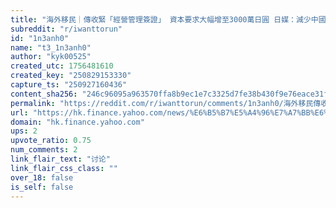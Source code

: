 ```yaml
---
title: "海外移民｜傳收緊「經營管理簽證」 資本要求大幅增至3000萬日圓 日媒：減少中國人移民"
subreddit: "r/iwanttorun"
id: "1n3anh0"
name: "t3_1n3anh0"
author: "kyk00525"
created_utc: 1756481610
created_key: "250829153330"
capture_ts: "250927160436"
content_sha256: "246c96095a963570ffa8b9ec1e7c3325d7fe38b430f9e76eace31fe5f0f2ff5a"
permalink: "https://reddit.com/r/iwanttorun/comments/1n3anh0/海外移民傳收緊經營管理簽證_資本要求大幅增至3000萬日圓_日媒減少中國人移民/"
url: "https://hk.finance.yahoo.com/news/%E6%B5%B7%E5%A4%96%E7%A7%BB%E6%B0%91-%E5%82%B3%E6%94%B6%E7%B7%8A-%E7%B6%93%E7%87%9F%E7%AE%A1%E7%90%86%E7%B0%BD%E8%AD%89-%E8%B3%87%E6%9C%AC%E8%A6%81%E6%B1%82%E5%A4%A7%E5%B9%85%E5%A2%9E%E8%87%B33000%E8%90%AC%E6%97%A5%E5%9C%93-%E6%97%A5%E5%AA%92-050446360.html?guccounter=1&guce_referrer=aHR0cHM6Ly93d3cuZ29vZ2xlLmNvbS8&guce_referrer_sig=AQAAAJTD-CctWcCVuNRRJFcEWTJbKDFdHjwdm390_MipruExkL3ORrra9uUOy6yxIlaAJvA99D10uZBlbftvEbDhEjg_Z8d9UyOmOPMWn1FYLkKzqJbZqDtqUmo0YnrU1gomgd8tPYFmiA-CUFzffa8LO-DqooF_R8ELT4vmZmjmS5eE"
domain: "hk.finance.yahoo.com"
ups: 2
upvote_ratio: 0.75
num_comments: 2
link_flair_text: "讨论"
link_flair_css_class: ""
over_18: false
is_self: false
---
```


